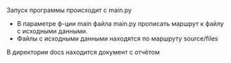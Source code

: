 Запуск программы происходит с main.py

  - В параметре ф-ции main файла main.py прописать маршрут к файлу с
    исходными данными.
  - Файлы с исходными данными находятся по маршруту source/files

В директории docs находится документ с отчётом
